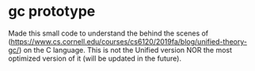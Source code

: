 # gc prototype

Made this small code to understand the behind the scenes of (https://www.cs.cornell.edu/courses/cs6120/2019fa/blog/unified-theory-gc/) on the C language. 
This is not the Unified version NOR the most optimized version of it (will be updated in the future).



